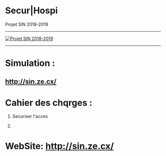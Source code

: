 # Secur|Hospi
Projet SIN 2018-2019
________


[![Projet SIN 2018-2019](http://sin.ze.cx//logo.png)](http://sin.ze.cx/)

________

# Simulation : 
## http://sin.ze.cx/

# Cahier des chqrges :

1. Securiser l'acces 

2. 

# WebSite: http://sin.ze.cx/
